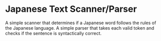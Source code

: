 # Japanese Text Scanner/Parser
A simple scanner that determines if a Japanese word follows the rules of the Japanese language.
A simple parser that takes each valid token and checks if the sentence is syntactically correct.
